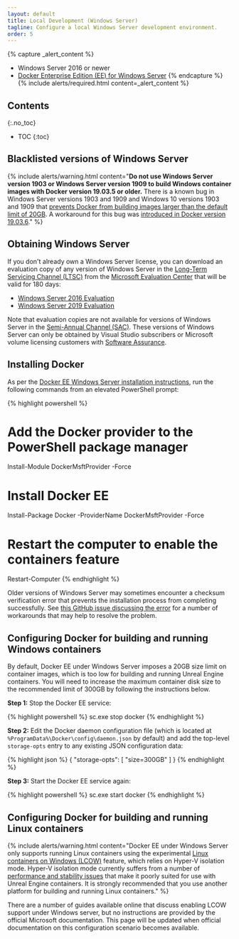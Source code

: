```yaml
---
layout: default
title: Local Development (Windows Server)
tagline: Configure a local Windows Server development environment.
order: 5
---
```


{% capture _alert_content %}
- Windows Server 2016 or newer
- [Docker Enterprise Edition (EE) for Windows Server](https://docs.docker.com/install/windows/docker-ee/)
{% endcapture %}
{% include alerts/required.html content=_alert_content %}


## Contents
{:.no_toc}

* TOC
{:toc}


## Blacklisted versions of Windows Server

{% include alerts/warning.html content="**Do not use Windows Server version 1903 or Windows Server version 1909 to build Windows container images with Docker version 19.03.5 or older.** There is a known bug in Windows Server versions 1903 and 1909 and Windows 10 versions 1903 and 1909 that [prevents Docker from building images larger than the default limit of 20GB](https://github.com/docker/for-win/issues/4100). A workaround for this bug was [introduced in Docker version 19.03.6](https://github.com/docker/engine/pull/429)." %}


## Obtaining Windows Server

If you don't already own a Windows Server license, you can download an evaluation copy of any version of Windows Server in the [Long-Term Servicing Channel (LTSC)](https://docs.microsoft.com/en-us/windows-server/get-started-19/servicing-channels-19#long-term-servicing-channel-ltsc) from the [Microsoft Evaluation Center](https://www.microsoft.com/en-us/evalcenter/) that will be valid for 180 days:

- [Windows Server 2016 Evaluation](https://www.microsoft.com/en-us/evalcenter/evaluate-windows-server-2016)
- [Windows Server 2019 Evaluation](https://www.microsoft.com/en-us/evalcenter/evaluate-windows-server-2019)

Note that evaluation copies are not available for versions of Windows Server in the [Semi-Annual Channel (SAC)](https://docs.microsoft.com/en-us/windows-server/get-started-19/servicing-channels-19#semi-annual-channel). These versions of Windows Server can only be obtained by Visual Studio subscribers or Microsoft volume licensing customers with [Software Assurance](https://www.microsoft.com/en-us/licensing/licensing-programs/software-assurance-default).


## Installing Docker

As per the [Docker EE Windows Server installation instructions](https://docs.docker.com/install/windows/docker-ee/), run the following commands from an elevated PowerShell prompt:

{% highlight powershell %}
# Add the Docker provider to the PowerShell package manager
Install-Module DockerMsftProvider -Force

# Install Docker EE
Install-Package Docker -ProviderName DockerMsftProvider -Force

# Restart the computer to enable the containers feature
Restart-Computer
{% endhighlight %}

Older versions of Windows Server may sometimes encounter a checksum verification error that prevents the installation process from completing successfully. See [this GitHub issue discussing the error](https://github.com/OneGet/MicrosoftDockerProvider/issues/15) for a number of workarounds that may help to resolve the problem.


## Configuring Docker for building and running Windows containers

By default, Docker EE under Windows Server imposes a 20GB size limit on container images, which is too low for building and running Unreal Engine containers. You will need to increase the maximum container disk size to the recommended limit of 300GB by following the instructions below.

**Step 1:** Stop the Docker EE service:

{% highlight powershell %}
sc.exe stop docker
{% endhighlight %}

**Step 2:** Edit the Docker daemon configuration file (which is located at `%ProgramData%\Docker\config\daemon.json` by default) and add the top-level `storage-opts` entry to any existing JSON configuration data:

{% highlight json %}
{
  "storage-opts": [
    "size=300GB"
  ]
}
{% endhighlight %}

**Step 3:** Start the Docker EE service again:

{% highlight powershell %}
sc.exe start docker
{% endhighlight %}


## Configuring Docker for building and running Linux containers

{% include alerts/warning.html content="Docker EE under Windows Server only supports running Linux containers using the experimental [Linux containers on Windows (LCOW)](https://docs.microsoft.com/en-us/virtualization/windowscontainers/deploy-containers/linux-containers#linux-containers-with-hyper-v-isolation) feature, which relies on Hyper-V isolation mode. Hyper-V isolation mode currently suffers from a number of [performance and stability issues](../concepts/windows-containers#hyper-v-isolation-mode-issues) that make it poorly suited for use with Unreal Engine containers. It is strongly recommended that you use another platform for building and running Linux containers." %}

There are a number of guides available online that discuss enabling LCOW support under Windows server, but no instructions are provided by the official Microsoft documentation. This page will be updated when official documentation on this configuration scenario becomes available.
